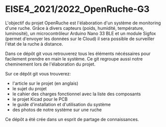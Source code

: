 # EISE4_2021/2022_OpenRuche-G3

L'objectif du projet OpenRuche est l'élaboration d'un système de monitoring d'une ruche. Grâce à divers capteurs (poids, humidité, température, luminosité), un microcontrôleur Arduino Nano 33 BLE et un module Sigfox (permet d'envoyer les données sur le Cloud) il sera possible de surveiller l'état de la ruche à distance.

Dans ce dépôt git vous retrouverez tous les éléments nécéssaires pour facilement prendre en main le système. Ce git regroupe aussi notre cheminement lors de l'élaboration du projet.

Sur ce dépôt git vous trouverez:
* l'article sur le projet (en anglais)
* le sujet du projet
* le cahier des charges fonctionnel avec la liste des composants
* le projet Kicad pour le PCB
* le guide d'installation et d'utilisation du système
* des photos de notre système sur une ruche

Ce dépôt a été crée dans un esprit de partage de connaissances.
